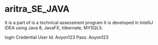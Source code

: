 # aritra_SE_JAVA
It is a part of is a technical assessment program
It is developed in IntelliJ IDEA using Java 8, JavaFX, hibernate, MYSQL5.

login Credential
User Id: Aoyon123
Pass: Aoyon123
